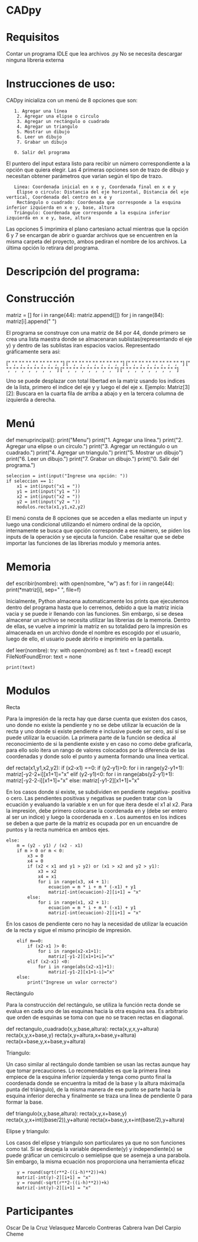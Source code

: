 # CADpy

# Requisitos

 Contar un programa IDLE que lea archivos .py
 No se necesita descargar ninguna libreria externa

# Instrucciones de uso:
  
  CADpy inicializa con un menú de 8 opciones que son:
       
       1. Agregar una línea 
        2. Agregar una elipse o circulo 
        3. Agregar un rectángulo o cuadrado 
        4. Agregar un triangulo 
        5. Mostrar un dibujo 
        6. Leer un dibujo 
        7. Grabar un dibujo 
       
       0. Salir del programa 
   El puntero del input estara listo para recibir un número correspondiente a la opción que quiera elegir.
   Las 4 primeras opciones son de trazo de dibujo y necesitan obtener parámetros que varian según el tipo de trazo.
       
       Linea: Coordenada inicial en x e y, Coordenada final en x e y 
        Elipse o circulo: Distancia del eje horizontal, Distancia del eje vertical, Coordenada del centro en x e y 
        Rectángulo o cuadrado: Coordenada que corresponde a la esquina inferior izquierda en x e y, base, altura
       Triángulo: Coordenada que corresponde a la esquina inferior izquierda en x e y, base, altura
   
   Las opciones 5 imprimira el plano cartesiano actual mientras que la opción 6 y 7 se encargan de abrir o guardar archivos que 
   se encuentren en la misma carpeta del proyecto, ambos pediran el nombre de los archivos.
   La última opción lo retirara del programa. 
# Descripción del programa:
 
 # Construcción
 
 matriz = []
 for i in range(44):
    matriz.append([])
    for j in range(84):
        matriz[i].append("  ") 
        
 El programa se construye con una matriz de 84 por 44, donde primero se crea una lista maestra donde se almacenaran sublistas(representando el eje y) y dentro de las sublistas iran espacios vacios. Representado gráficamente sera así:
 
 [" "," "," "," "," "," "," "," "]
 [" "," "," "," "," "," "," "," "]
 [" "," "," "," "," "," "," "," "]
 [" "," "," "," "," "," "," "," "]
 [" "," "," "," "," "," "," "," "]
 [" "," "," "," "," "," "," "," "]

Uno se puede desplazar con total libertad en la matriz usando los indices de la lista, primero el indice del eje y y luego el del eje x.
Ejemplo: Matriz[3][2]: Buscara en la cuarta fila de arriba a abajo y en la tercera columna de izquierda a derecha.

# Menú

 def menuprincipal():
    print("Menu")
    print("1. Agregar una línea.")
    print("2. Agregar una elipse o un círculo.")
    print("3. Agregar un rectángulo o un cuadrado.")
    print("4. Agregar un triangulo.")
    print("5. Mostrar un dibujo")
    print("6. Leer un dibujo.")
    print("7. Grabar un dibujo.")
    print("0. Salir del programa.")

    seleccion = int(input("Ingrese una opción: "))
    if seleccion == 1:
        x1 = int(input("x1 = "))
        y1 = int(input("y1 = "))
        x2 = int(input("x2 = "))
        y2 = int(input("y2 = "))
        modulos.recta(x1,y1,x2,y2)
     
   El menú consta de 8 opciones que se acceden a ellas mediante un input y luego una condicional utilizando el número ordinal de la opción, internamente se busca que opción corresponde a ese número, se piden los inputs de la operación y se ejecuta la función. Cabe 
   resaltar que se debe importar las funciones de las librerias modulo y memoria antes.
 
# Memoria

def escribir(nombre):
    with open(nombre, "w") as f:
        for i in range(44):
            print(*matriz[i], sep=" ", file=f)

Inicialmente, Python almacena automaticamente los prints que ejecutemos dentro del programa hasta que lo cerremos, debido a que la matriz inicia vacia y se puede ir llenando con las funciones. Sin embargo, si se desea almacenar un archivo se necesita utilizar las librerias de la memoria. Dentro de ellas, se vuelve a imprimir la matriz en su totalidad pero la impresión es almacenada en un archivo donde el nombre es escogido por el usuario, luego de ello, el usuario puede abrirlo e imprimirlo en la pantalla.

def leer(nombre):
    try:
        with open(nombre) as f:
            text = f.read()
    except FileNotFoundError:
        text = none

    print(text)

# Modulos

Recta

Para la impresión de la recta hay que darse cuenta que existen dos casos, uno donde no existe la pendiente y no se debe utilizar 
la ecuación de la recta y uno donde si existe pendiente e inclusive puede ser cero, así sí se puede utilizar la ecuación. La primera parte de la función se dedica al reconocimiento de si la pendiente existe y en caso no como debe graficarla, para ello solo itera un rango de valores colocados por la diferencia de las coordenadas y donde solo el punto y aumenta formando una linea vertical.

def recta(x1,y1,x2,y2):
    if (x2-x1) ==0:
        if (y2-y1)>0:
            for i in range(y2-y1+1):
                matriz[-y2-2+i][x1+1]="x"
        elif (y2-y1)<0:
            for i in range(abs(y2-y1)+1):
                matriz[-y2-2-i][x1+1]="x"
        else:
            matriz[-y1-2][x1+1]="x"
    
En los casos donde si existe, se subdividen en pendiente negativa- positiva o cero. Las pendientes positivas y negativas se pueden tratar con la ecuación y evaluando la variable x en un for que itera desde el x1 al x2. Para la impresión, debe primero colocarse la coordenada en y (debe ser entero al ser un indice) y luego la coordenada en x . Los aumentos en los indices se deben a que parte de la matriz es ocupada por en un encuandre de puntos y la recta numérica en ambos ejes.     
    
    
    
    else:
        m = (y2 - y1) / (x2 - x1)
        if m > 0 or m < 0:
            x3 = 0
            x4 = 0
            if (x2 < x1 and y1 > y2) or (x1 > x2 and y2 > y1):
                x3 = x2
                x4 = x1
                for i in range(x3, x4 + 1):
                    ecuacion = m * i + m * (-x1) + y1
                    matriz[-int(ecuacion)-2][i+1] = "x"
            else:
                for i in range(x1, x2 + 1):
                    ecuacion = m * i + m * (-x1) + y1
                    matriz[-int(ecuacion)-2][i+1] = "x"
        
 En los casos de pendiente cero no hay la necesidad de utilizar la ecuación de la recta y sigue el mismo principio de impresión.
        
        
        elif m==0:
            if (x2-x1 )> 0:
                for i in range(x2-x1+1):
                    matriz[-y1-2][x1+1+i]="x"
            elif (x2-x1) <0:
                for i in range(abs(x2-x1)+1):
                    matriz[-y1-2][x1+1-i]="x"
        else:
            print("Ingrese un valor correcto")


Rectángulo

Para la construcción del rectángulo, se utiliza la función recta donde se evalua en cada uno de las esquinas hacia la otra esquina sea. 
Es arbitrario que orden de esquinas se toma con que no se tracen rectas en diagonal.


def rectangulo_cuadrado(x,y,base,altura):
    recta(x,y,x,y+altura)
    recta(x,y,x+base,y)
    recta(x,y+altura,x+base,y+altura)
    recta(x+base,y,x+base,y+altura)

Triangulo:

Un caso similar al rectángulo donde tambien se usan las rectas aunque hay que tomar precauciones. Lo recomendables es que la primera linea empiece de la esquina inferior izquierda y tenga como punto final la coordenada donde se encuentra la mitad de la base y la altura máxima(la punta del triángulo), de la misma manera de ese punto se parte hacia la esquina inferior derecha y finalmente se traza una linea de pendiente 0 para formar la base.

def triangulo(x,y,base,altura):
    recta(x,y,x+base,y)
    recta(x,y,x+int((base/2)),y+altura)
    recta(x+base,y,x+int(base/2),y+altura)

Elipse y triangulo:

Los casos del elipse y triangulo son particulares ya que no son funciones como tal. Si se despeja la variable dependiente(y) y independiente(x) se puede gráficar un cemicirculo o semielipse que se asemeja a una parabola. Sin embargo, la misma ecuación nos proporciona una herramienta eficaz

        y = round(sqrt(r**2-((i-h)**2))+k)
        matriz[-int(y)-2][i+1] = "x"
        y = round(-sqrt(r**2-((i-h)**2))+k)
        matriz[-int(y)-2][i+1] = "x"


# Participantes
  Oscar De la Cruz Velasquez
  Marcelo Contreras Cabrera
  Ivan Del Carpio Cheme
